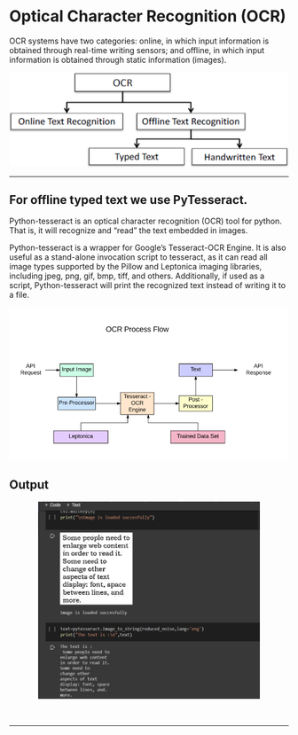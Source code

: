# Optical Character Recognition (OCR)
OCR systems have two categories: online, in which input information is obtained through real-time writing sensors; and offline, in which input information is obtained through static information (images).

<p align="center">
<img src="./media/type.png">
</p>

<hr>

## For offline typed text we use PyTesseract.
Python-tesseract is an optical character recognition (OCR) tool for python. That is, it will recognize and “read” the text embedded in images.

Python-tesseract is a wrapper for Google’s Tesseract-OCR Engine. It is also useful as a stand-alone invocation script to tesseract, as it can read all image types supported by the Pillow and Leptonica imaging libraries, including jpeg, png, gif, bmp, tiff, and others. Additionally, if used as a script, Python-tesseract will print the recognized text instead of writing it to a file.
<p align="center">
<img src="./media/ocrflow.png">
</p>

## Output
<p align="center">
<img width="400" src="./media/ocroutput.png">
</p>
<br/>
<hr>
